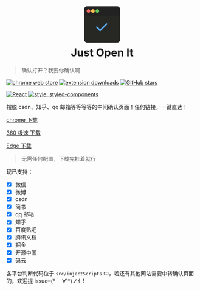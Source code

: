 <h1 align="center">
  <br>
  <a href="#"><img src="https://raw.githubusercontent.com/elegantYU/just-open-it/master/public/icons/icon.png" alt="Just Open It" width="100"></a>
  <br>
  Just Open It
  <br>
</h1>

> 确认打开？我要你确认啊

[![chrome web store](https://img.shields.io/chrome-web-store/v/mibogfohjjfppmobdajcjeobbfnobmfo.svg)](https://chrome.google.com/webstore/detail/mibogfohjjfppmobdajcjeobbfnobmfo)
[![extension downloads](https://img.shields.io/chrome-web-store/users/mibogfohjjfppmobdajcjeobbfnobmfo.svg?label=users)](https://chrome.google.com/webstore/detail/mibogfohjjfppmobdajcjeobbfnobmfo)
[![GitHub stars](https://img.shields.io/github/stars/elegantYU/just-open-it)](https://github.com/elegantYU/just-open-it/stargazers)

[![React](https://img.shields.io/badge/react-react17.0.1-blue)](https://github.com/facebook/react)
[![style: styled-components](https://img.shields.io/badge/style-%F0%9F%92%85%20styled--components-orange.svg?colorB=daa357&colorA=db748e)](https://github.com/styled-components/styled-components)

摆脱 csdn、知乎、qq 邮箱等等等等的中间确认页面！任何链接，一键直达！

[chrome 下载](https://chrome.google.com/webstore/detail/mibogfohjjfppmobdajcjeobbfnobmfo)

[360 极速 下载](https://ext.chrome.360.cn/webstore/search/just%20open%20it)

[Edge 下载](https://microsoftedge.microsoft.com/addons/detail/chknnngdgbfaomnggjadegjpeckadokb)

> 无需任何配置，下载完挂着就行

现已支持：

- [x] 微信
- [x] 微博
- [x] csdn
- [x] 简书
- [x] qq 邮箱
- [x] 知乎
- [x] 百度贴吧
- [x] 腾讯文档
- [x] 掘金
- [x] 开源中国
- [x] 码云

各平台判断代码位于 `src/injectScripts` 中，若还有其他网站需要中转确认页面的，欢迎提 issue━(\*｀ ∀´\*)ノ亻!
